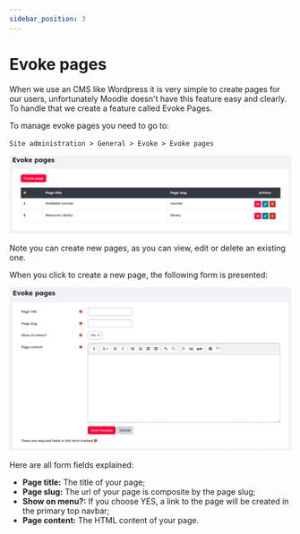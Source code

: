 ```yaml
---
sidebar_position: 3
---
```


# Evoke pages

When we use an CMS like Wordpress it is very simple to create pages for our users, unfortunately Moodle doesn't have this feature easy and clearly. To handle that we create a feature called Evoke Pages.

To manage evoke pages you need to go to:

`Site administration > General > Evoke > Evoke pages`

![Evoke settings pages management](/img/local_evokesettings/settings2.png)

Note you can create new pages, as you can view, edit or delete an existing one.

When you click to create a new page, the following form is presented:

![Evoke settings page creation](/img/local_evokesettings/settings3.png)

Here are all form fields explained:

- **Page title:** The title of your page;
- **Page slug:** The url of your page is composite by the page slug;
- **Show on menu?:** If you choose YES, a link to the page will be created in the primary top navbar;
- **Page content:** The HTML content of your page.
